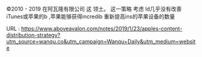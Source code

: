 ©2010 - 2019 
 在阿瓦隆有限公司 
 这 
 领土。 
 这一策略 
 考虑 
 ld几乎没有改善iTunes或苹果的b 
 ,苹果能够获得incredib 
 重新提高ins的苹果设备的数量 
   
  URL : https://www.aboveavalon.com/notes/2019/1/23/apples-content-distribution-strategy?utm_source=wanqu.co&utm_campaign=Wanqu+Daily&utm_medium=website